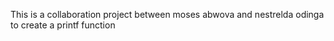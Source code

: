 This is a collaboration project between moses abwova and nestrelda odinga to create a printf function 
